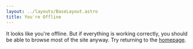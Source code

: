 ```yaml
---
layout: ../layouts/BaseLayout.astro
title: You're Offline
---
```


It looks like you're offline. But if everything is working correctly, you should be able to browse most of the site anyway. Try returning to the [homepage](/).
